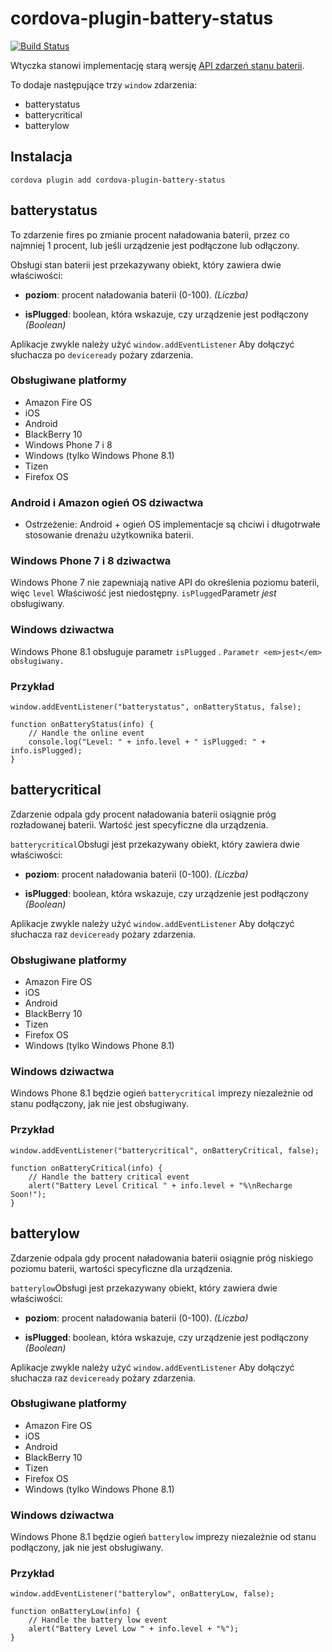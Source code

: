 <!--
# license: Licensed to the Apache Software Foundation (ASF) under one
#         or more contributor license agreements.  See the NOTICE file
#         distributed with this work for additional information
#         regarding copyright ownership.  The ASF licenses this file
#         to you under the Apache License, Version 2.0 (the
#         "License"); you may not use this file except in compliance
#         with the License.  You may obtain a copy of the License at
#
#           http://www.apache.org/licenses/LICENSE-2.0
#
#         Unless required by applicable law or agreed to in writing,
#         software distributed under the License is distributed on an
#         "AS IS" BASIS, WITHOUT WARRANTIES OR CONDITIONS OF ANY
#         KIND, either express or implied.  See the License for the
#         specific language governing permissions and limitations
#         under the License.
-->

# cordova-plugin-battery-status

[![Build Status](https://travis-ci.org/apache/cordova-plugin-battery-status.svg)](https://travis-ci.org/apache/cordova-plugin-battery-status)

Wtyczka stanowi implementację starą
wersję [API zdarzeń stanu baterii](http://www.w3.org/TR/2011/WD-battery-status-20110915/).

To dodaje następujące trzy `window` zdarzenia:

* batterystatus
* batterycritical
* batterylow

## Instalacja

    cordova plugin add cordova-plugin-battery-status

## batterystatus

To zdarzenie fires po zmianie procent naładowania baterii, przez co najmniej 1 procent, lub jeśli urządzenie jest
podłączone lub odłączony.

Obsługi stan baterii jest przekazywany obiekt, który zawiera dwie właściwości:

* **poziom**: procent naładowania baterii (0-100). *(Liczba)*

* **isPlugged**: boolean, która wskazuje, czy urządzenie jest podłączony *(Boolean)*

Aplikacje zwykle należy użyć `window.addEventListener` Aby dołączyć słuchacza po `deviceready` pożary zdarzenia.

### Obsługiwane platformy

* Amazon Fire OS
* iOS
* Android
* BlackBerry 10
* Windows Phone 7 i 8
* Windows (tylko Windows Phone 8.1)
* Tizen
* Firefox OS

### Android i Amazon ogień OS dziwactwa

* Ostrzeżenie: Android + ogień OS implementacje są chciwi i długotrwałe stosowanie drenażu użytkownika baterii.

### Windows Phone 7 i 8 dziwactwa

Windows Phone 7 nie zapewniają native API do określenia poziomu baterii, więc `level` Właściwość jest
niedostępny. `isPlugged`Parametr *jest* obsługiwany.

### Windows dziwactwa

Windows Phone 8.1 obsługuje parametr `isPlugged` . `Parametr <em>jest</em> obsługiwany.`

### Przykład

    window.addEventListener("batterystatus", onBatteryStatus, false);
    
    function onBatteryStatus(info) {
        // Handle the online event
        console.log("Level: " + info.level + " isPlugged: " + info.isPlugged);
    }

## batterycritical

Zdarzenie odpala gdy procent naładowania baterii osiągnie próg rozładowanej baterii. Wartość jest specyficzne dla
urządzenia.

`batterycritical`Obsługi jest przekazywany obiekt, który zawiera dwie właściwości:

* **poziom**: procent naładowania baterii (0-100). *(Liczba)*

* **isPlugged**: boolean, która wskazuje, czy urządzenie jest podłączony *(Boolean)*

Aplikacje zwykle należy użyć `window.addEventListener` Aby dołączyć słuchacza raz `deviceready` pożary zdarzenia.

### Obsługiwane platformy

* Amazon Fire OS
* iOS
* Android
* BlackBerry 10
* Tizen
* Firefox OS
* Windows (tylko Windows Phone 8.1)

### Windows dziwactwa

Windows Phone 8.1 będzie ogień `batterycritical` imprezy niezależnie od stanu podłączony, jak nie jest obsługiwany.

### Przykład

    window.addEventListener("batterycritical", onBatteryCritical, false);
    
    function onBatteryCritical(info) {
        // Handle the battery critical event
        alert("Battery Level Critical " + info.level + "%\nRecharge Soon!");
    }

## batterylow

Zdarzenie odpala gdy procent naładowania baterii osiągnie próg niskiego poziomu baterii, wartości specyficzne dla
urządzenia.

`batterylow`Obsługi jest przekazywany obiekt, który zawiera dwie właściwości:

* **poziom**: procent naładowania baterii (0-100). *(Liczba)*

* **isPlugged**: boolean, która wskazuje, czy urządzenie jest podłączony *(Boolean)*

Aplikacje zwykle należy użyć `window.addEventListener` Aby dołączyć słuchacza raz `deviceready` pożary zdarzenia.

### Obsługiwane platformy

* Amazon Fire OS
* iOS
* Android
* BlackBerry 10
* Tizen
* Firefox OS
* Windows (tylko Windows Phone 8.1)

### Windows dziwactwa

Windows Phone 8.1 będzie ogień `batterylow` imprezy niezależnie od stanu podłączony, jak nie jest obsługiwany.

### Przykład

    window.addEventListener("batterylow", onBatteryLow, false);
    
    function onBatteryLow(info) {
        // Handle the battery low event
        alert("Battery Level Low " + info.level + "%");
    }